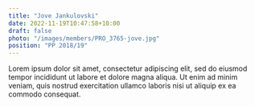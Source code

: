 ```yaml
---
title: "Jove Jankulovski"
date: 2022-11-19T10:47:58+10:00
draft: false
photo: "/images/members/PRO_3765-jove.jpg"
position: "PP 2018/19"
---
```


Lorem ipsum dolor sit amet, consectetur adipiscing elit, sed do eiusmod tempor incididunt ut labore et dolore magna aliqua. Ut enim ad minim veniam, quis nostrud exercitation ullamco laboris nisi ut aliquip ex ea commodo consequat.